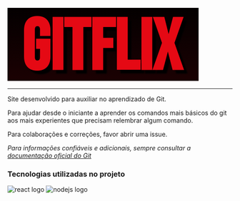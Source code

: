 [![Gitflix](./gitflix-logo.png)](https://gitflix-br.vercel.app)

***

Site desenvolvido para auxiliar no aprendizado de Git.

Para ajudar desde o iniciante a aprender os comandos mais básicos do git aos mais experientes que precisam relembrar algum comando.

Para colaborações e correções, favor abrir uma issue.

_Para informações confiáveis e adicionais, sempre consultar a [documentação oficial do Git](https://git-scm.com/doc)_

### Tecnologias utilizadas no projeto
<img src="https://cdn.jsdelivr.net/gh/devicons/devicon/icons/react/react-original.svg" height="40" width="52" alt="react logo"  /> <img src="https://cdn.jsdelivr.net/gh/devicons/devicon/icons/nodejs/nodejs-original.svg" height="40" width="52" alt="nodejs logo"  />
